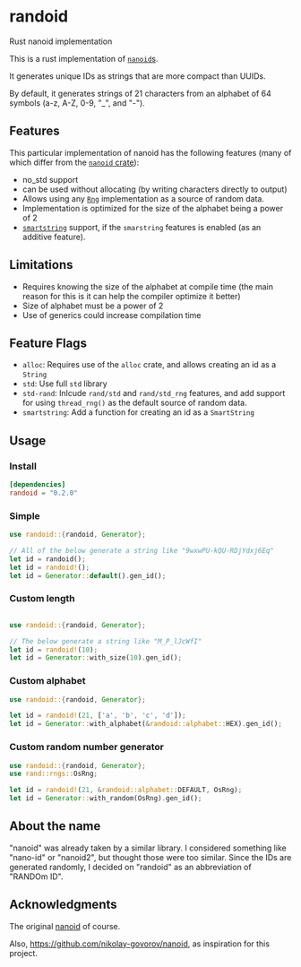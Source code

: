 # randoid
Rust nanoid implementation

This is a rust implementation of [`nanoid`s](https://github.com/ai/nanoid).

It generates unique IDs as strings that are more compact than UUIDs.

By default, it generates strings of 21 characters from an alphabet of 64 symbols
(a-z, A-Z, 0-9, "_", and "-").

## Features

This particular implementation of nanoid has the following features (many of which differ from the [`nanoid` crate](https://github.com/nikolay-govorov/nanoid)):

- no_std support
- can be used without allocating (by writing characters directly to output)
- Allows using any [`Rng`](https://docs.rs/rand/latest/rand/trait.Rng.html) implementation as a source of random data.
- Implementation is optimized for the size of the alphabet being a power of 2
- [`smartstring`](https://crates.io/crates/smartstring) support, if the `smarstring` features is enabled (as an additive feature).

## Limitations

- Requires knowing the size of the alphabet at compile time (the main reason for this is it can help the compiler optimize it better)
- Size of alphabet must be a power of 2
- Use of generics could increase compilation time


## Feature Flags

- `alloc`: Requires use of the `alloc` crate, and allows creating an id as a `String`
- `std`: Use full `std` library
- `std-rand`: Inlcude `rand/std` and `rand/std_rng` features, and add support for using `thread_rng()` as the default source of random data.
- `smartstring`: Add a function for creating an id as a `SmartString`

## Usage

### Install

```toml
[dependencies]
randoid = "0.2.0"
```

### Simple

```rust
use randoid::{randoid, Generator};

// All of the below generate a string like "9wxwPU-kQU-RDjYdxj6Eq"
let id = randoid();
let id = randoid!();
let id = Generator::default().gen_id();
```

### Custom length

```rust

use randoid::{randoid, Generator};

// The below generate a string like "M_P_lJcWfI"
let id = randoid!(10);
let id = Generator::with_size(10).gen_id();
```

### Custom alphabet

```rust
use randoid::{randoid, Generator};

let id = randoid!(21, ['a', 'b', 'c', 'd']);
let id = Generator::with_alphabet(&randoid::alphabet::HEX).gen_id();
```

### Custom random number generator

```rust
use randoid::{randoid, Generator};
use rand::rngs::OsRng;

let id = randoid!(21, &randoid::alphabet::DEFAULT, OsRng);
let id = Generator::with_random(OsRng).gen_id();
```

## About the name

"nanoid" was already taken by a similar library. I considered something like "nano-id" or "nanoid2",
but thought those were too similar. Since the IDs are generated randomly, I decided on "randoid" as
an abbreviation of "RANDOm ID".

## Acknowledgments

The original [nanoid](https://github.com/ai/nanoid) of course.

Also, <https://github.com/nikolay-govorov/nanoid>, as inspiration for this project.
